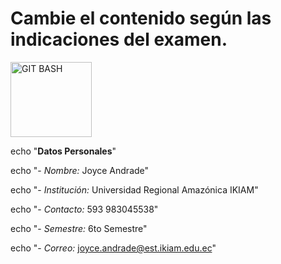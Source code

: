 # Cambie el contenido según las indicaciones del examen.
<img alt="GIT BASH" src="https://as1.ftcdn.net/v2/jpg/00/70/67/22/1000_F_70672284_pcSTNwGk7JcYK3BRVsf8wBpXd5oe0Ocf.jpg" width="130" height="120">

echo "**Datos Personales**"

echo "- *Nombre:* Joyce Andrade"

echo "- *Institución:* Universidad Regional Amazónica IKIAM"

echo "- *Contacto:* 593 983045538"

echo "- *Semestre:* 6to Semestre"

echo "- *Correo:* joyce.andrade@est.ikiam.edu.ec"

